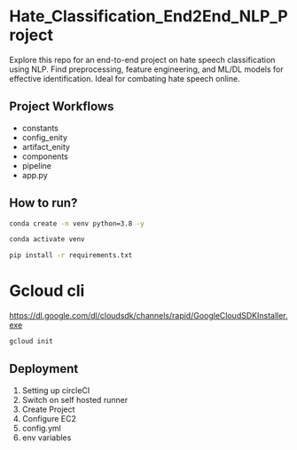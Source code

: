 # Hate_Classification_End2End_NLP_Project
Explore this repo for an end-to-end project on hate speech classification using NLP. Find preprocessing, feature engineering, and ML/DL models for effective identification. Ideal for combating hate speech online.

## Project Workflows

- constants
- config_enity
- artifact_enity
- components
- pipeline
- app.py


## How to run?

```bash
conda create -n venv python=3.8 -y
```

```bash
conda activate venv
```

```bash
pip install -r requirements.txt
```


# Gcloud cli
https://dl.google.com/dl/cloudsdk/channels/rapid/GoogleCloudSDKInstaller.exe

```bash
gcloud init
```

## Deployment

1. Setting up circleCI
2. Switch on self hosted runner
3. Create Project
4. Configure EC2
5. config.yml
6. env variables